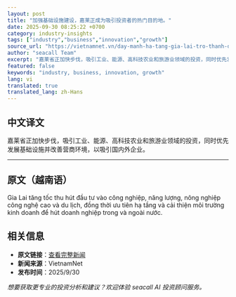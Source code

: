 ```yaml
---
layout: post
title: "加强基础设施建设，嘉莱正成为吸引投资者的热门目的地。"
date: 2025-09-30 08:25:22 +0700
category: industry-insights
tags: ["industry","business","innovation","growth"]
source_url: "https://vietnamnet.vn/day-manh-ha-tang-gia-lai-tro-thanh-diem-den-hap-dan-nha-dau-tu-2447651.html"
author: "seacall Team"
excerpt: "嘉莱省正加快步伐，吸引工业、能源、高科技农业和旅游业领域的投资，同时优先发展基础设施并改善营商环境，以吸引国内外企业。..."
featured: false
keywords: "industry, business, innovation, growth"
lang: vi
translated: true
translated_lang: zh-Hans
---
```


## 中文译文

嘉莱省正加快步伐，吸引工业、能源、高科技农业和旅游业领域的投资，同时优先发展基础设施并改善营商环境，以吸引国内外企业。

---

## 原文（越南语）

Gia Lai tăng tốc thu hút đầu tư vào công nghiệp, năng lượng, nông nghiệp công nghệ cao và du lịch, đồng thời ưu tiên hạ tầng và cải thiện môi trường kinh doanh để hút doanh nghiệp trong và ngoài nước.

## 相关信息

- **原文链接**：[查看完整新闻](https://vietnamnet.vn/day-manh-ha-tang-gia-lai-tro-thanh-diem-den-hap-dan-nha-dau-tu-2447651.html)
- **新闻来源**：VietnamNet
- **发布时间**：2025/9/30

*想要获取更专业的投资分析和建议？欢迎体验 seacall AI 投资顾问服务。*